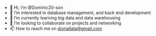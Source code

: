 - 👋 Hi, I’m @Dominic20-son
- 👀 I’m interested in database management, and back end development 
- 🌱 I’m currently learning big data and data warehousing 
- 💞️ I’m looking to collaborate on projects and networking
- 📫 How to reach me on domallala@gmail.com

<!---
Dominic20-son/Dominic20-son is a ✨ special ✨ repository because its `README.md` (this file) appears on your GitHub profile.
You can click the Preview link to take a look at your changes.
--->
